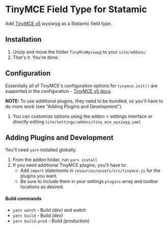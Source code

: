 # TinyMCE Field Type for Statamic

Add [TinyMCE v5](https://www.tiny.cloud/features) wysiwyg as a Statamic field type.

## Installation

1. Unzip and move the folder `TinyMceWysiwyg` to your `site/addons/`
2. That's it. You're done.

## Configuration

Essentially all of TinyMCE's configuration options for `tinymce.init()` are supported in the configuration -  [TinyMCE v5 docs](https://www.tiny.cloud/docs/).

**NOTE:** To use additional plugins, they need to be bundled, so you'll have to do more work (see "Adding Plugins and Development").

1. You can customize options using the addon > settings interface or directly editing `site/settings/addons/tiny_mce_wysiwyg.yaml`

## Adding Plugins and Development

You'll need `yarn` installed globally.

1. From the addon folder, run `yarn install`
2. If you need additional TinyMCE plugins, you'll have to:
   * Add `import` statements in `resources/assets/src/tinymce.js` for the plugins you want.
   * Be sure to include them in your settings `plugins` array and toolbar locations as desired.

#### Build commands
* `yarn watch` - Build _(dev)_ and watch
* `yarn build` - Build _(dev)_
* `yarn build:prod` - Build _(production)_
